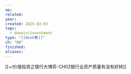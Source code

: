 ```yaml
---
up: 
related: 
year: 
created: 2025-03-03
tags:
  - domain/investment
type: "[[Book📚]]"
ch: "00"
finished: 
aliases:
---
```


[[+/价值投资之银行大博弈-CH02银行业资产质量有没有好转]]